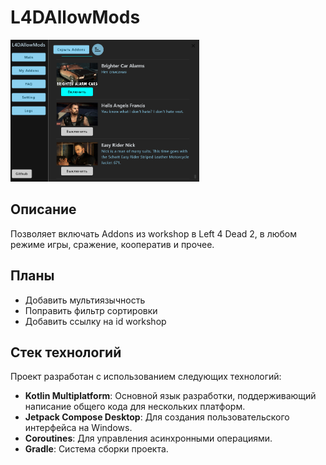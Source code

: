 # **L4DAllowMods**

<img src="./Images/1.png" width="60%" />

## **Описание**

Позволяет включать Addons из workshop в Left 4 Dead 2, в любом режиме игры, сражение, кооператив и прочее.

## **Планы**
- Добавить мультиязычность
- Поправить фильтр сортировки
- Добавить ссылку на id workshop

## **Стек технологий**

Проект разработан с использованием следующих технологий:

- **Kotlin Multiplatform**: Основной язык разработки, поддерживающий написание общего кода для нескольких платформ.
- **Jetpack Compose Desktop**: Для создания пользовательского интерфейса на Windows.
- **Coroutines**: Для управления асинхронными операциями.
- **Gradle**: Система сборки проекта.
